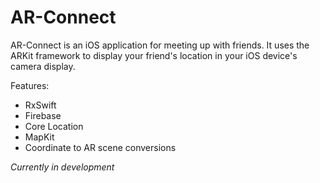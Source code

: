 # AR-Connect

AR-Connect is an iOS application for meeting up with friends. It uses the ARKit framework to display your friend's location in your iOS device's camera display.

Features:
* RxSwift
* Firebase
* Core Location
* MapKit
* Coordinate to AR scene conversions

*Currently in development*
